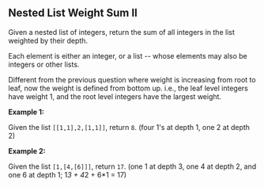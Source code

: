 ## Nested List Weight Sum II

Given a nested list of integers, return the sum of all integers in the list weighted by their depth.

Each element is either an integer, or a list -- whose elements may also be integers or other lists.

Different from the previous question where weight is increasing from root to leaf, now the weight is defined from bottom up. i.e., the leaf level integers have weight 1, and the root level integers have the largest weight.

**Example 1:**

Given the list `[[1,1],2,[1,1]]`, return `8`. (four 1's at depth 1, one 2 at depth 2)

**Example 2:**

Given the list `[1,[4,[6]]]`, return `17`. (one 1 at depth 3, one 4 at depth 2, and one 6 at depth 1; 1*3 + 4*2 + 6*1 = 17)
